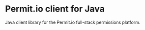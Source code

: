# Permit.io client for Java

Java client library for the Permit.io full-stack permissions platform.

